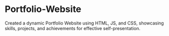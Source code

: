 # Portfolio-Website
Created a dynamic Portfolio Website using HTML, JS, and CSS, showcasing skills, projects, and achievements for effective self-presentation.
